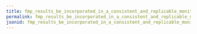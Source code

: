 ```yaml
---
title: fmp_results_be_incorporated_in_a_consistent_and_replicable_monitoring_system
permalink: fmp_results_be_incorporated_in_a_consistent_and_replicable_monitoring_system.html
jsonid: fmp_results_be_incorporated_in_a_consistent_and_replicable_monitoring_system
---
```


